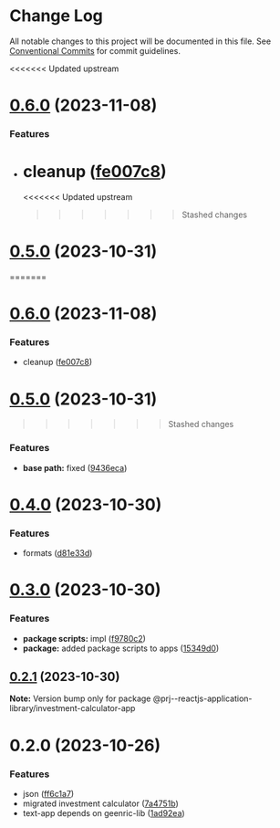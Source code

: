 # Change Log

All notable changes to this project will be documented in this file.
See [Conventional Commits](https://conventionalcommits.org) for commit guidelines.

<<<<<<< Updated upstream

# [0.6.0](https://github.com/paulAlexSerban/prj--reactjs-component-lib/compare/@prj--reactjs-component-lib/investment-calculator-app@0.5.0...@prj--reactjs-component-lib/investment-calculator-app@0.6.0) (2023-11-08)

### Features

-   # cleanup ([fe007c8](https://github.com/paulAlexSerban/prj--reactjs-component-lib/commit/fe007c8c6119a0a7f875b185dfd586117dc24fbe))
    <<<<<<< Updated upstream
    > > > > > > > Stashed changes

# [0.5.0](https://github.com/paulAlexSerban/prj--reactjs-component-lib/compare/@prj--reactjs-component-lib/investment-calculator-app@0.4.0...@prj--reactjs-component-lib/investment-calculator-app@0.5.0) (2023-10-31)

=======

# [0.6.0](https://github.com/paulAlexSerban/prj--reactjs-application-library/compare/@prj--reactjs-application-library/investment-calculator-app@0.5.0...@prj--reactjs-application-library/investment-calculator-app@0.6.0) (2023-11-08)

### Features

-   cleanup ([fe007c8](https://github.com/paulAlexSerban/prj--reactjs-application-library/commit/fe007c8c6119a0a7f875b185dfd586117dc24fbe))

# [0.5.0](https://github.com/paulAlexSerban/prj--reactjs-application-library/compare/@prj--reactjs-application-library/investment-calculator-app@0.4.0...@prj--reactjs-application-library/investment-calculator-app@0.5.0) (2023-10-31)

> > > > > > > Stashed changes

### Features

-   **base path:** fixed ([9436eca](https://github.com/paulAlexSerban/prj--reactjs-application-library/commit/9436ecafd5addb266153737a53f95922733b9a63))

# [0.4.0](https://github.com/paulAlexSerban/prj--reactjs-application-library/compare/@prj--reactjs-application-library/investment-calculator-app@0.3.0...@prj--reactjs-application-library/investment-calculator-app@0.4.0) (2023-10-30)

### Features

-   formats ([d81e33d](https://github.com/paulAlexSerban/prj--reactjs-application-library/commit/d81e33db14d484d87c5c29b249d9d2cbd3a13560))

# [0.3.0](https://github.com/paulAlexSerban/prj--reactjs-application-library/compare/@prj--reactjs-application-library/investment-calculator-app@0.2.1...@prj--reactjs-application-library/investment-calculator-app@0.3.0) (2023-10-30)

### Features

-   **package scripts:** impl ([f9780c2](https://github.com/paulAlexSerban/prj--reactjs-application-library/commit/f9780c2896d185c8adf83f5af0782939e799b430))
-   **package:** added package scripts to apps ([15349d0](https://github.com/paulAlexSerban/prj--reactjs-application-library/commit/15349d0e3d3eac4222a99a42b28d4d67b764557f))

## [0.2.1](https://github.com/paulAlexSerban/prj--reactjs-application-library/compare/@prj--reactjs-application-library/investment-calculator-app@0.2.0...@prj--reactjs-application-library/investment-calculator-app@0.2.1) (2023-10-30)

**Note:** Version bump only for package @prj--reactjs-application-library/investment-calculator-app

# 0.2.0 (2023-10-26)

### Features

-   json ([ff6c1a7](https://github.com/paulAlexSerban/prj--reactjs-application-library/commit/ff6c1a7c419f4e66511235803ec26a9db5a85314))
-   migrated investment calculator ([7a4751b](https://github.com/paulAlexSerban/prj--reactjs-application-library/commit/7a4751bc21a85194e1caa99b07ad693834e1de35))
-   text-app depends on geenric-lib ([1ad92ea](https://github.com/paulAlexSerban/prj--reactjs-application-library/commit/1ad92eaae9a45363ffd4876bf89218c87f798de0))
